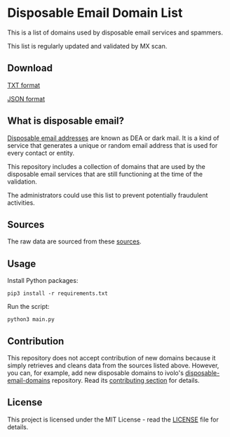 # Disposable Email Domain List

This is a list of domains used by disposable email services and spammers.

This list is regularly updated and validated by MX scan.

## Download

[TXT format](https://github.com/groundcat/disposable-email-domain-list/raw/master/domains.txt)

[JSON format](https://github.com/groundcat/disposable-email-domain-list/raw/master/domains.json)

## What is disposable email?

[Disposable email addresses](http://en.wikipedia.org/wiki/Disposable_email_address) are known as DEA or dark mail. It is a kind of service that generates a unique or random email address that is used for every contact or entity.

This repository includes a collection of domains that are used by the disposable email services that are still functioning at the time of the validation.

The administrators could use this list to prevent potentially fraudulent activities.

## Sources

The raw data are sourced from these [sources](https://github.com/groundcat/disposable-email-domain-list/blob/master/sources.txt).

## Usage

Install Python packages:

    pip3 install -r requirements.txt

Run the script:

    python3 main.py

## Contribution

This repository does not accept contribution of new domains because it simply retrieves and cleans data from the sources listed above. However, you can, for example, add new disposable domains to ivolo's [disposable-email-domains](https://github.com/ivolo/disposable-email-domains) repository. Read its [contributing section](https://github.com/ivolo/disposable-email-domains#contributing) for details.

## License

This project is licensed under the MIT License - read the [LICENSE](LICENSE) file for details.
